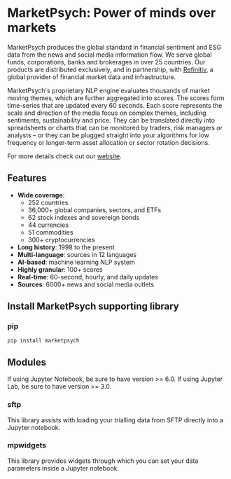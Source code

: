 # MarketPsych: Power of minds over markets

MarketPsych produces the global standard in financial sentiment and ESG data from the news and social media information flow. We serve global funds, corporations, banks and brokerages in over 25 countries. Our products are distributed exclusively, and in partnership, with [Refinitiv](https://www.refinitiv.com/en), a global provider of financial market data and infrastructure.

MarketPsych's proprietary NLP engine evaluates thousands of market moving themes, which are further aggregated into scores. The scores form time-series that are updated every 60 seconds. Each score represents the scale and direction of the media focus on complex themes, including sentiments, sustainability and price. They can be translated directly into spreadsheets or charts that can be monitored by traders, risk managers or analysts – or they can be plugged straight into your algorithms for low frequency or longer-term asset allocation or sector rotation decisions.

For more details check out our [website](https://www.marketpsych.com/).

## Features

* **Wide coverage**:
    * 252 countries
    * 36,000+ global companies, sectors, and ETFs
    * 62 stock indexes and sovereign bonds
    * 44 currencies
    * 51 commodities
    * 300+ cryptocurrencies
* **Long history**: 1998 to the present
* **Multi-language**: sources in 12 languages
* **AI-based**: machine learning NLP system
* **Highly granular**: 100+ scores
* **Real-time**: 60-second, hourly, and daily updates
* **Sources**: 6000+ news and social media outlets

## Install MarketPsych supporting library

### pip  
```
pip install marketpsych
```

## Modules
If using Jupyter Notebook, be sure to have version >= 6.0. If using Jupyter Lab, be sure to have version >= 3.0.

### sftp
This library assists with loading your trialling data from SFTP directly into a Jupyter notebook.

### mpwidgets
This library provides widgets through which you can set your data parameters inside a Jupyter notebook.